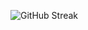 ![GitHub Streak](https://github-readme-streak-stats.herokuapp.com/?user=onionloop&theme=tokyonight)
